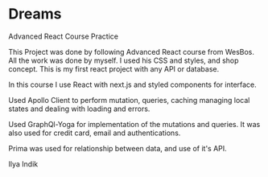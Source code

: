 # Dreams
Advanced React Course Practice

This Project was done by following Advanced React course from WesBos. All the work was done by myself. I used his CSS and styles, and shop concept. 
This is my first react project with any API or database. 

In this course I use React with next.js and styled components for interface.

Used Apollo Client to perform mutation, queries, caching managing local states and dealing with loading and errors.

Used GraphQl-Yoga for implementation of the mutations and queries. It was also used for credit card, email and authentications.

Prima was used for relationship between data, and use of it's API.


Ilya Indik
